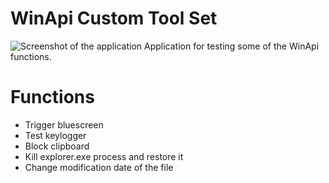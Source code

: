 # WinApi Custom Tool Set

![Screenshot of the application](https://i.imgur.com/G1oALqC.png)
Application for testing some of the WinApi functions.

# Functions

  - Trigger bluescreen
  - Test keylogger
  - Block clipboard
  - Kill explorer.exe process and restore it
  - Change modification date of the file
